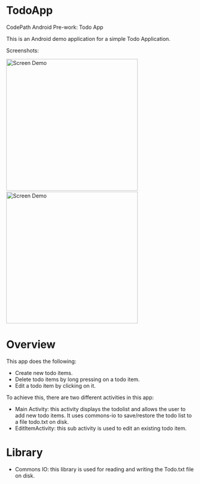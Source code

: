 # TodoApp
CodePath Android Pre-work: Todo App

This is an Android demo application for a simple Todo Application.

Screenshots: 

<img src="http://imgur.com/OWJaD0s.png" alt="Screen Demo" width="350" />
&nbsp;
<img src="http://imgur.com/BwhT3VH.png" alt="Screen Demo" width="350" />

# Overview

This app does the following:

- Create new todo items.
- Delete todo items by long pressing on a todo item.
- Edit a todo item by clicking on it. 

To achieve this, there are two different activities in this app:

- Main Activity: this activity displays the todolist and allows the user to add new todo items. It uses commons-io to save/restore the todo list to a file todo.txt on disk.  
- EditItemActivity: this sub activity is used to edit an existing todo item. 

# Library
- Commons IO: this library is used for reading and writing the Todo.txt file on disk.
